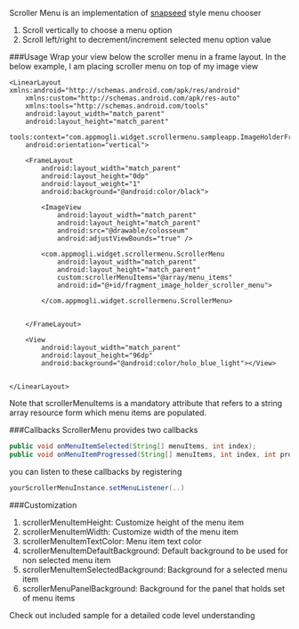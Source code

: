 Scroller Menu is an implementation of [snapseed](https://play.google.com/store/apps/details?id=com.niksoftware.snapseed) style menu chooser
1. Scroll vertically to choose a menu option
2. Scroll left/right to decrement/increment selected menu option value

###Usage
Wrap your view below the scroller menu in a frame layout. In the below example, I am placing scroller menu on top of my image view
`````
<LinearLayout xmlns:android="http://schemas.android.com/apk/res/android"
    xmlns:custom="http://schemas.android.com/apk/res-auto"
    xmlns:tools="http://schemas.android.com/tools"
    android:layout_width="match_parent"
    android:layout_height="match_parent"
    tools:context="com.appmogli.widget.scrollermenu.sampleapp.ImageHolderFragment"
    android:orientation="vertical">

    <FrameLayout
        android:layout_width="match_parent"
        android:layout_height="0dp"
        android:layout_weight="1"
        android:background="@android:color/black">

        <ImageView
            android:layout_width="match_parent"
            android:layout_height="match_parent"
            android:src="@drawable/colosseum"
            android:adjustViewBounds="true" />

        <com.appmogli.widget.scrollermenu.ScrollerMenu
            android:layout_width="match_parent"
            android:layout_height="match_parent"
            custom:scrollerMenuItems="@array/menu_items"
            android:id="@+id/fragment_image_holder_scroller_menu">

        </com.appmogli.widget.scrollermenu.ScrollerMenu>


    </FrameLayout>

    <View
        android:layout_width="match_parent"
        android:layout_height="96dp"
        android:background="@android:color/holo_blue_light"></View>


</LinearLayout>
`````
Note that scrollerMenuItems is a mandatory attribute that refers to a string array resource form which menu items are populated.

###Callbacks
ScrollerMenu provides two callbacks
`````java
public void onMenuItemSelected(String[] menuItems, int index);
public void onMenuItemProgressed(String[] menuItems, int index, int progressedBy);
`````
you can listen to these callbacks by registering
`````java
yourScrollerMenuInstance.setMenuListener(..)
`````

###Customization
1. scrollerMenuItemHeight: Customize height of the menu item
2. scrollerMenuItemWidth: Customize width of the menu item
3. scrollerMenuItemTextColor: Menu item text color
4. scrollerMenuItemDefaultBackground: Default background to be used for non selected menu item
5. scrollerMenuItemSelectedBackground: Background for a selected menu item
6. scrollerMenuPanelBackground: Background for the panel that holds set of menu items


Check out included sample for a detailed code level understanding
